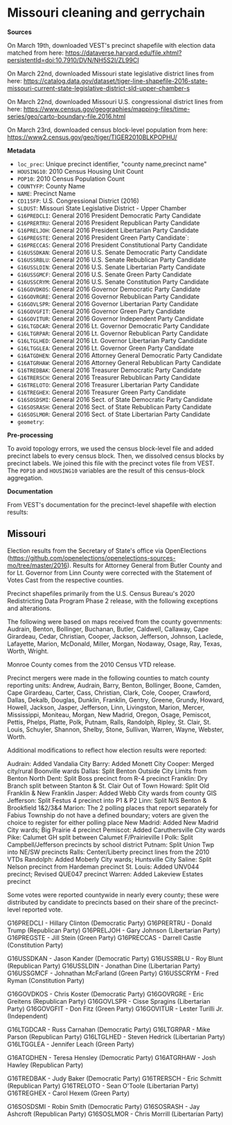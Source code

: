# Missouri cleaning and gerrychain

__Sources__

On March 19th, downloaded VEST's precinct shapefile with election data matched from here: 
https://dataverse.harvard.edu/file.xhtml?persistentId=doi:10.7910/DVN/NH5S2I/ZL99CI

On March 22nd, downloaded Missouri state legislative district lines from here: 
https://catalog.data.gov/dataset/tiger-line-shapefile-2016-state-missouri-current-state-legislative-district-sld-upper-chamber-s

On March 22nd, downloaded Missouri U.S. congressional district lines from here: 
https://www.census.gov/geographies/mapping-files/time-series/geo/carto-boundary-file.2016.html

On March 23rd, downloaded census block-level population from here:
https://www2.census.gov/geo/tiger/TIGER2010BLKPOPHU/ 

__Metadata__

* `loc_prec`: Unique precinct identifier, "county name,precinct name" 
* `HOUSING10`: 2010 Census Housing Unit Count
* `POP10`:  2010 Census Population Count
* `COUNTYFP`: County Name
* `NAME`: Precinct Name
* `CD115FP`: U.S. Congressional District (2016)
* `SLDUST`: Missouri State Legislative District - Upper Chamber
* `G16PREDCLI`: General 2016 President Democratic Party Candidate
* `G16PRERTRU`: General 2016 President Republican Party Candidate
* `G16PRELJOH`: General 2016 President Libertarian Party Candidate
* `G16PREGSTE`:  General 2016 President Green Party Candidate`: 
* `G16PRECCAS`: General 2016 President Constitutional Party Candidate
* `G16USSDKAN`: General 2016 U.S. Senate Democratic Party Candidate
* `G16USSRBLU`: General 2016 U.S. Senate Rebublican Party Candidate
* `G16USSLDIN`: General 2016 U.S. Senate Libertarian Party Candidate
* `G16USSGMCF`: General 2016 U.S. Senate Green Party Candidate
* `G16USSCRYM`: General 2016 U.S. Senate Constitution Party Candidate
* `G16GOVDKOS`: General 2016 Governor Democratic Party Candidate
* `G16GOVRGRE`: General 2016 Governor Rebublican Party Candidate
* `G16GOVLSPR`: General 2016 Governor Libertarian Party Candidate
* `G16GOVGFIT`: General 2016 Governor Green Party Candidate
* `G16GOVITUR`: General 2016 Governor Independent Party Candidate
* `G16LTGDCAR`: General 2016 Lt. Governor Democratic Party Candidate
* `G16LTGRPAR`: General 2016 Lt. Governor Rebublican Party Candidate
* `G16LTGLHED`: General 2016 Lt. Governor Libertarian Party Candidate
* `G16LTGGLEA`: General 2016 Lt. Governor Green Party Candidate
* `G16ATGDHEN`: General 2016 Attorney General Democratic Party Candidate
* `G16ATGRHAW`: General 2016 Attorney General Rebublican Party Candidate
* `G16TREDBAK`: General 2016 Treasurer Democratic Party Candidate
* `G16TRERSCH`: General 2016 Treasurer Rebublican Party Candidate
* `G16TRELOTO`: General 2016 Treasurer Libertarian Party Candidate
* `G16TREGHEX`: General 2016 Treasurer Green Party Candidate
* `G16SOSDSMI`: General 2016 Sect. of State Democratic Party Candidate
* `G16SOSRASH`: General 2016 Sect. of State Rebublican Party Candidate
* `G16SOSLMOR`: General 2016 Sect. of State Libertarian Party Candidate
* `geometry`: 

__Pre-processing__

To avoid topology errors, we used the census block-level file and added precinct labels to every census block. Then, we dissolved census blocks by precinct labels. We joined this file with the precinct votes file from VEST. The `POP10` and `HOUSING10` variables are the result of this census-block aggregation. 

__Documentation__

From VEST's documentation for the precinct-level shapefile with election results: 

Missouri
--------
Election results from the Secretary of State's office via OpenElections (https://github.com/openelections/openelections-sources-mo/tree/master/2016). Results for Attorney General from Butler County and for Lt. Governor from Linn County were corrected with the Statement of Votes Cast from the respective counties.

Precinct shapefiles primarily from the U.S. Census Bureau's 2020 Redistricting Data Program Phase 2 release, with the following exceptions and alterations.

The following were based on maps received from the county governments: Audrain, Benton, Bollinger, Buchanan, Butler, Caldwell, Callaway, Cape Girardeau, Cedar, Christian, Cooper, Jackson, Jefferson, Johnson, Laclede, Lafayette, Marion, McDonald, Miller, Morgan, Nodaway, Osage, Ray, Texas, Worth, Wright.

Monroe County comes from the 2010 Census VTD release.

Precinct mergers were made in the following counties to match county reporting units: Andrew, Audrain, Barry, Benton, Bollinger, Boone, Camden, Cape Girardeau, Carter, Cass, Christian, Clark, Cole, Cooper, Crawford, Dallas, Dekalb, Douglas, Dunklin, Franklin, Gentry, Greene, Grundy, Howard, Howell, Jackson, Jasper, Jefferson, Linn, Livingston, Marion, Mercer, Mississippi, Moniteau, Morgan, New Madrid, Oregon, Osage, Pemiscot, Pettis, Phelps, Platte, Polk, Putnam, Ralls, Randolph, Ripley, St. Clair, St. Louis, Schuyler, Shannon, Shelby, Stone, Sullivan, Warren, Wayne, Webster, Worth.

Additional modifications to reflect how election results were reported:

Audrain: Added Vandalia City
Barry: Added Monett City
Cooper: Merged city/rural Boonville wards
Dallas: Split Benton Outside City Limits from Benton North
Dent: Split Boss precinct from R-4 precinct
Franklin: Dry Branch split between Stanton & St. Clair Out of Town
Howard: Split Old Franklin & New Franklin
Jasper: Added Webb City wards from county GIS
Jefferson: Split Festus 4 precinct into P1 & P2
Linn: Split N/S Benton & Brookfield 1&2/3&4
Marion: The 2 polling places that report separately for Fabius Township do not have a defined boundary; voters are given the choice to register for either polling place
New Madrid: Added New Madrid City wards; Big Prairie 4 precinct
Pemiscot: Added Caruthersville City wards
Pike: Calumet GH split between Calumet F/Prairieville I
Polk: Split Campbell/Jefferson precincts by school district
Putnam: Split Union Twp into NE/SW precincts
Ralls: Center/Liberty precinct lines from the 2010 VTDs
Randolph: Added Moberly City wards; Huntsville City
Saline: Split Nelson precinct from Hardeman precinct
St. Louis: Added UNV044 precinct; Revised QUE047 precinct
Warren: Added Lakeview Estates precinct

Some votes were reported countywide in nearly every county; these were distributed by candidate to precincts based on their share of the precinct-level reported vote.

G16PREDCLI - Hillary Clinton (Democratic Party)
G16PRERTRU - Donald Trump (Republican Party)
G16PRELJOH - Gary Johnson (Libertarian Party)
G16PREGSTE - Jill Stein (Green Party)
G16PRECCAS - Darrell Castle (Constitution Party)

G16USSDKAN - Jason Kander (Democratic Party)
G16USSRBLU - Roy Blunt (Republican Party)
G16USSLDIN - Jonathan Dine (Libertarian Party)
G16USSGMCF - Johnathan McFarland (Green Party)
G16USSCRYM - Fred Ryman (Constitution Party)

G16GOVDKOS - Chris Koster (Democratic Party)
G16GOVRGRE - Eric Greitens (Republican Party)
G16GOVLSPR - Cisse Spragins (Libertarian Party)
G16GOVGFIT - Don Fitz (Green Party)
G16GOVITUR - Lester Turilli Jr. (Independent)

G16LTGDCAR - Russ Carnahan (Democratic Party)
G16LTGRPAR - Mike Parson (Republican Party)
G16LTGLHED - Steven Hedrick (Libertarian Party)
G16LTGGLEA - Jennifer Leach (Green Party)

G16ATGDHEN - Teresa Hensley (Democratic Party)
G16ATGRHAW - Josh Hawley (Republican Party)

G16TREDBAK - Judy Baker (Democratic Party)
G16TRERSCH - Eric Schmitt (Republican Party)
G16TRELOTO - Sean O'Toole (Libertarian Party)
G16TREGHEX - Carol Hexem (Green Party)

G16SOSDSMI - Robin Smith (Democratic Party)
G16SOSRASH - Jay Ashcroft (Republican Party)
G16SOSLMOR - Chris Morrill (Libertarian Party)
